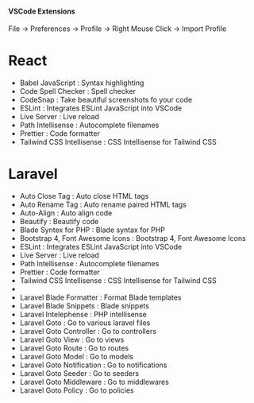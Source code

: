 #### VSCode Extensions

File -> Preferences -> Profile -> Right Mouse Click -> Import Profile

# React

- Babel JavaScript : Syntax highlighting
- Code Spell Checker : Spell checker
- CodeSnap : Take beautiful screenshots fo your code
- ESLint : Integrates ESLint JavaScript into VSCode
- Live Server : Live reload
- Path Intellisense : Autocomplete filenames
- Prettier : Code formatter
- Tailwind CSS Intellisense : CSS Intellisense for Tailwind CSS


# Laravel
- Auto Close Tag : Auto close HTML tags
- Auto Rename Tag : Auto rename paired HTML tags
- Auto-Align : Auto align code
- Beautify : Beautify code
- Blade Syntex for PHP : Blade syntax for PHP
- Bootstrap 4, Font Awesome Icons : Bootstrap 4, Font Awesome Icons
- ESLint : Integrates ESLint JavaScript into VSCode
- Live Server : Live reload
- Path Intellisense : Autocomplete filenames
- Prettier : Code formatter
- Tailwind CSS Intellisense : CSS Intellisense for Tailwind CSS
- 
- Laravel Blade Formatter : Format Blade templates
- Laravel Blade Snippets : Blade snippets
- Laravel Intelephense : PHP intellisense
- Laravel Goto  : Go to various laravel files
- Laravel Goto Controller : Go to controllers
- Laravel Goto View : Go to views
- Laravel Goto Route : Go to routes
- Laravel Goto Model : Go to models
- Laravel Goto Notification : Go to notifications
- Laravel Goto Seeder : Go to seeders
- Laravel Goto Middleware : Go to middlewares
- Laravel Goto Policy : Go to policies
